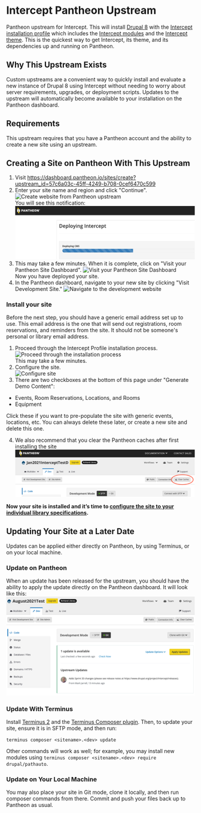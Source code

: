 # Intercept Pantheon Upstream
Pantheon upstream for Intercept. This will install [Drupal 8](https://drupal.org/project/drupal) with the [Intercept installation profile](https://drupal.org/project/intercept_profile) which includes the [Intercept modules](https://drupal.org/project/intercept) and the [Intercept theme](https://drupal.org/project/intercept_base).  This is the quickest way to get Intercept, its theme, and its dependencies up and running on Pantheon.

## Why This Upstream Exists
Custom upstreams are a convenient way to quickly install and evaluate a new instance of Drupal 8 using Intercept without needing to worry about server requirements, upgrades, or deployment scripts.  Updates to the upstream will automatically become available to your installation on the Pantheon dashboard.

## Requirements
This upstream requires that you have a Pantheon account and the ability to create a new site using an upstream.

## Creating a Site on Pantheon With This Upstream

1. Visit https://dashboard.pantheon.io/sites/create?upstream_id=57c6a03c-45ff-4249-b708-0cef6470c599
2. Enter your site name and region and click "Continue".
![Create website from Pantheon upstream](assets/S37f5XUg.jpg)<br>
You will see this notification:<br>
![Deploying Intercept](assets/LtG8pSu.png)
3. This may take a few minutes. When it is complete, click on "Visit your Pantheon Site Dashboard".
![Visit your Pantheon Site Dashboard](assets/4ZGnYMu.jpg)<br>
Now you have deployed your site.
4. In the Pantheon dashboard, navigate to your new site by clicking "Visit Development Site."
![Navigate to the development website](assets/WzYx8dE.jpg)


### Install your site
Before the next step, you should have a generic email address set up to use. This email address is the one that will send out registrations, room reservations, and reminders from the site. It should not be someone's personal or library email address.

1. Proceed through the Intercept Profile installation process.
![Proceed through the installation process](assets/7DeU32W.jpg)<br>
This may take a few minutes.
2. Configure the site.<br>
![Configure site](assets/K6EcjvB.jpg)
3. There are two checkboxes at the bottom of this page under "Generate Demo Content":
  *	Events, Room Reservations, Locations, and Rooms
  *	Equipment

Click these if you want to pre-populate the site with generic events, locations, etc. You can always delete these later, or create a new site and delete this one.

4. We also recommend that you clear the Pantheon caches after first installing the site<br>
![Clear caches](assets/jjrcuk6.png)

**Now your site is installed and it’s time to [configure the site to your individual library specifications](https://www.drupal.org/docs/8/modules/intercept/installation-guide#s-intercept-initial-configuration).**

## Updating Your Site at a Later Date

Updates can be applied either directly on Pantheon, by using Terminus, or on your local machine.

### Update on Pantheon

When an update has been released for the upstream, you should have the ability to apply the update directly on the Pantheon dashboard. It will look like this:
![Upstream update on Pantheon](assets/upstream-update-available.png)

### Update With Terminus

Install [Terminus 2](https://pantheon.io/docs/terminus/) and the [Terminus Composer plugin](https://github.com/pantheon-systems/terminus-composer-plugin).  Then, to update your site, ensure it is in SFTP mode, and then run:
```
terminus composer <sitename>.<dev> update
```
Other commands will work as well; for example, you may install new modules using `terminus composer <sitename>.<dev> require drupal/pathauto`.

### Update on Your Local Machine

You may also place your site in Git mode, clone it locally, and then run composer commands from there.  Commit and push your files back up to Pantheon as usual.
